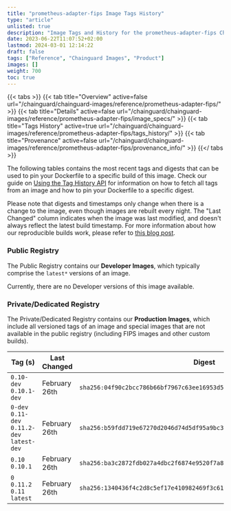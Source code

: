 ```yaml
---
title: "prometheus-adapter-fips Image Tags History"
type: "article"
unlisted: true
description: "Image Tags and History for the prometheus-adapter-fips Chainguard Image"
date: 2023-06-22T11:07:52+02:00
lastmod: 2024-03-01 12:14:22
draft: false
tags: ["Reference", "Chainguard Images", "Product"]
images: []
weight: 700
toc: true
---
```


{{< tabs >}}
{{< tab title="Overview" active=false url="/chainguard/chainguard-images/reference/prometheus-adapter-fips/" >}}
{{< tab title="Details" active=false url="/chainguard/chainguard-images/reference/prometheus-adapter-fips/image_specs/" >}}
{{< tab title="Tags History" active=true url="/chainguard/chainguard-images/reference/prometheus-adapter-fips/tags_history/" >}}
{{< tab title="Provenance" active=false url="/chainguard/chainguard-images/reference/prometheus-adapter-fips/provenance_info/" >}}
{{</ tabs >}}

The following tables contains the most recent tags and digests that can be used to pin your Dockerfile to a specific build of this image. Check our guide on [Using the Tag History API](/chainguard/chainguard-images/using-the-tag-history-api/) for information on how to fetch all tags from an image and how to pin your Dockerfile to a specific digest.

Please note that digests and timestamps only change when there is a change to the image, even though images are rebuilt every night. The "Last Changed" column indicates when the image was last modified, and doesn't always reflect the latest build timestamp. For more information about how our reproducible builds work, please refer to [this blog post](https://www.chainguard.dev/unchained/reproducing-chainguards-reproducible-image-builds).

### Public Registry
The Public Registry contains our **Developer Images**, which typically comprise the `latest*` versions of an image.

Currently, there are no Developer versions of this image available.

### Private/Dedicated Registry
The Private/Dedicated Registry contains our **Production Images**, which include all versioned tags of an image and special images that are not available in the public registry (including FIPS images and other custom builds).

| Tag (s)                                       | Last Changed  | Digest                                                                    |
|-----------------------------------------------|---------------|---------------------------------------------------------------------------|
|  `0.10-dev` `0.10.1-dev`                      | February 26th | `sha256:04f90c2bcc786b66bf7967c63ee16953d5b4531a500e1cf55d5174b4badb1dbb` |
|  `0-dev` `0.11-dev` `0.11.2-dev` `latest-dev` | February 26th | `sha256:b59fdd719e67270d2046d74d5df95a9bc3e43e13b5d455aba03b75cb38de3d84` |
|  `0.10` `0.10.1`                              | February 26th | `sha256:ba3c2872fdb027a4dbc2f6874e9520f7a853d0c16effbda63050b790402abcc2` |
|  `0` `0.11.2` `0.11` `latest`                 | February 26th | `sha256:1340436f4c2d8c5ef17e410982469f3c61972210651a79ea39de11c16e155cc4` |

